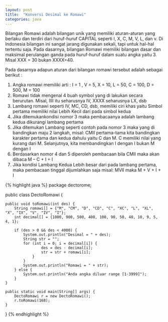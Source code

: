 ```yaml
---
layout: post
title:  "Konversi Desimal ke Romawi"
categories: java
---
```


Bilangan Romawi adalah bilangan unik yang memiliki aturan-aturan yang berlaku dan terdiri dari huruf-huruf CAPITAL seperti I, X, C, M, V, L, dan v. Di Indonesia bilangan ini sangat jarang digunakan sekali, tapi untuk hal-hal tertentu saja. <!--more--> Pada dasarnya, bilangan Romawi memiliki bilangan dasar dan maksimal perulangan ganda pada huruf-huruf dalam suatu angka yaitu 3. Misal XXX = 30 bukan XXXX=40.

Pada dasarnya adapun aturan dari bilangan romawi tersebut adalah sebagai berikut :

1. Angka romawi memiliki arti : I = 1 , V = 5, X = 10, L = 50, C = 100, D = 500, M = 100
2. Romawi tidak mengenal 4 buah symbol yang di lakukan secara berurutan. Misal, IIII itu seharusnya IV, XXXX seharusnya LX, dsb
3. Lambang romawi seperti IV, MC, CD, dsb, memiliki ciri khas yaitu Simbol pertama memiliki nilai Lebih Kecil dari pada simbol kedua
4. Jika ditemukankondisi nomor 3 maka pembacaanya adalah lambang kedua dikurangi lambang pertama
5. Jika ditemukan Lambang seperti contoh pada nomor 3 maka yang di bandingkan maju 2 langkah, misal: CMII pertama-tama kita bandingkan karakter pertama dan kedua dahulu yaitu C dan M. C memiliki nilai yang kurang dari M. Selanjutnya, kita membandingkan I dengan I bukan M dengan I
6. Berdasarkan nomor 4 dan 5 diperoleh pembacaan bila CMII maka akan dibaca M – C + I + I
7. Jika kondisi Lambang Kedua Lebih besar dari pada lambang pertama, maka pembacaan tinggal dijumlahkan saja misal: MVII maka M + V + I + I

{% highlight java %}
package dectorome;

public class DectoRomawi {

    public void toRomawi(int des) {
        String romawi[] = {"M", "CM", "D", "CD", "C", "XC", "L", "XL", "X", "IX", "V", "IV", "I"};
        int decimal[] = {1000, 900, 500, 400, 100, 90, 50, 40, 10, 9, 5, 4, 1};

        if (des > 0 && des < 4000) {
            System.out.println("Desimal = " + des);
            String str = "";
            for (int i = 0; i = decimal[i]) {
                    des = des - decimal[i];
                    str = str + romawi[i];
                }
            }
            System.out.println("Romawi = " + str);
        } else {
            System.out.println("Anda angka diluar range [1-3999]");
        }
    }

    public static void main(String[] args) {
        DectoRomawi r = new DectoRomawi();
        r.toRomawi(168);
    }
}
{% endhighlight %}

